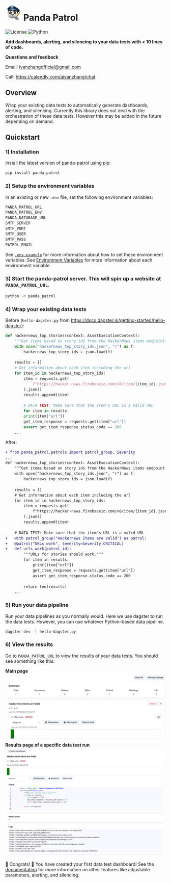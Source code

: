 # <img src="panda-patrol.png" alt="Panda Patrol" width="50"/> Panda Patrol
![License](https://img.shields.io/badge/license-MIT-blue.svg) ![Python](https://img.shields.io/badge/python-3.8-blue.svg) 

**Add dashboards, alerting, and silencing to your data tests with < 10  lines of code.**

**Questions and feedback** 

Email: ivanzhangofficial@gmail.com

Call: https://calendly.com/aivanzhang/chat

<!-- **See [Dagster]()** on how to add panda patrols into your Dagster-based data pipelines.

**See [Airflow]()** on how to add panda patrols into your Airflow-based data pipelines.

**See [DBT]()** on how to add panda patrols into your DBT-based data pipelines. -->

## Overview
Wrap your existing data tests to automatically generate dashboards, alerting, and silencing. Currently this library does not deal with the orchestration of these data tests. However this may be added in the future depending on demand.


## Quickstart
### 1) Installation
Install the latest version of panda-patrol using pip:
```bash
pip install panda-patrol
```
### 2) Setup the environment variables
In an existing or new `.env` file, set the following environment variables:
```bash
PANDA_PATROL_URL
PANDA_PATROL_ENV
PANDA_DATABASE_URL
SMTP_SERVER
SMTP_PORT
SMTP_USER
SMTP_PASS
PATROL_EMAIL
```
See [`.env.example`](https://github.com/aivanzhang/panda_patrol/blob/main/.env.example) for more information about how to set these environment variables. See [Environment Variables](https://github.com/aivanzhang/panda_patrol/wiki/Environment-Variables) for more information about each environment variable.
### 3) Start the panda-patrol server. This will spin up a website at `PANDA_PATROL_URL`.
```bash
python -m panda_patrol
```
### 4) Wrap your existing data tests
Before (`hello-dagster.py` from https://docs.dagster.io/getting-started/hello-dagster):
```python
def hackernews_top_stories(context: AssetExecutionContext):
    """Get items based on story ids from the HackerNews items endpoint."""
    with open("hackernews_top_story_ids.json", "r") as f:
        hackernews_top_story_ids = json.load(f)

    results = []
	# Get information about each item including the url
    for item_id in hackernews_top_story_ids:
        item = requests.get(
            f"https://hacker-news.firebaseio.com/v0/item/{item_id}.json"
        ).json()
        results.append(item)

        # DATA TEST: Make sure that the item's URL is a valid URL
        for item in results:
		print(item["url"])
		get_item_response = requests.get(item["url"])
		assert get_item_response.status_code == 200
    ...
```
After:
```diff
+ from panda_patrol.patrols import patrol_group, Severity
...
def hackernews_top_stories(context: AssetExecutionContext):
    """Get items based on story ids from the HackerNews items endpoint."""
    with open("hackernews_top_story_ids.json", "r") as f:
        hackernews_top_story_ids = json.load(f)

    results = []
	# Get information about each item including the url
    for item_id in hackernews_top_story_ids:
        item = requests.get(
            f"https://hacker-news.firebaseio.com/v0/item/{item_id}.json"
        ).json()
        results.append(item)

    # DATA TEST: Make sure that the item's URL is a valid URL
+   with patrol_group("Hackernews Items are Valid") as patrol:
+	@patrol("URLs work", severity=Severity.CRITICAL)
+	def urls_work(patrol_id):
		"""URLs for stories should work."""
		for item in results:
			print(item["url"])
			get_item_response = requests.get(item["url"])
			assert get_item_response.status_code == 200
		
		return len(results)
    ...
```
### 5) Run your data pipeline
Run your data pipelines as you normally would. Here we use dagster to run the data tests. However, you can use whatever Python-based data pipeline.
```bash
dagster dev -f hello-dagster.py
```

### 6) View the results
Go to `PANDA_PATROL_URL` to view the results of your data tests. You should see something like this:

**Main page**
![Panda Patrol Dashboard](dashboard.png)
**Results page of a specific data test run**
![Log](run.png)

:tada: Congrats! :tada: You have created your first data test dashboard! See the [documentation](https://github.com/aivanzhang/panda_patrol/wiki) for more information on other features like adjustable parameters, alerting, and silencing.
